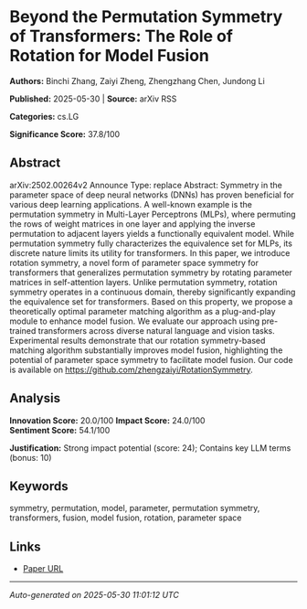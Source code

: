 # Beyond the Permutation Symmetry of Transformers: The Role of Rotation for Model Fusion

**Authors:** Binchi Zhang, Zaiyi Zheng, Zhengzhang Chen, Jundong Li

**Published:** 2025-05-30 | **Source:** arXiv RSS

**Categories:** cs.LG

**Significance Score:** 37.8/100

## Abstract

arXiv:2502.00264v2 Announce Type: replace 
Abstract: Symmetry in the parameter space of deep neural networks (DNNs) has proven beneficial for various deep learning applications. A well-known example is the permutation symmetry in Multi-Layer Perceptrons (MLPs), where permuting the rows of weight matrices in one layer and applying the inverse permutation to adjacent layers yields a functionally equivalent model. While permutation symmetry fully characterizes the equivalence set for MLPs, its discrete nature limits its utility for transformers. In this paper, we introduce rotation symmetry, a novel form of parameter space symmetry for transformers that generalizes permutation symmetry by rotating parameter matrices in self-attention layers. Unlike permutation symmetry, rotation symmetry operates in a continuous domain, thereby significantly expanding the equivalence set for transformers. Based on this property, we propose a theoretically optimal parameter matching algorithm as a plug-and-play module to enhance model fusion. We evaluate our approach using pre-trained transformers across diverse natural language and vision tasks. Experimental results demonstrate that our rotation symmetry-based matching algorithm substantially improves model fusion, highlighting the potential of parameter space symmetry to facilitate model fusion. Our code is available on https://github.com/zhengzaiyi/RotationSymmetry.

## Analysis

**Innovation Score:** 20.0/100
**Impact Score:** 24.0/100  
**Sentiment Score:** 54.1/100

**Justification:** Strong impact potential (score: 24); Contains key LLM terms (bonus: 10)

## Keywords

symmetry, permutation, model, parameter, permutation symmetry, transformers, fusion, model fusion, rotation, parameter space

## Links

- [Paper URL](https://arxiv.org/abs/2502.00264)

---
*Auto-generated on 2025-05-30 11:01:12 UTC*
